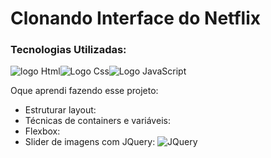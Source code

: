 # Clonando Interface do Netflix

### Tecnologias Utilizadas:

![logo Html](https://img.shields.io/badge/HTML5-E34F26?style=for-the-badge&logo=html5&logoColor=white)![Logo Css](https://img.shields.io/badge/CSS3-1572B6?style=for-the-badge&logo=css3&logoColor=white)![Logo JavaScript](https://img.shields.io/badge/JavaScript-F7DF1E?style=for-the-badge&logo=javascript&logoColor=black)



Oque aprendi fazendo esse projeto:

- Estruturar layout:
- Técnicas de containers e variáveis:
- Flexbox:
- Slider de imagens com JQuery: ![JQuery](https://img.shields.io/badge/jQuery-0769AD?style=for-the-badge&logo=jquery&logoColor=white)

